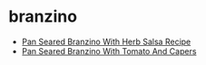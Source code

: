 # branzino

 * [Pan Seared Branzino With Herb Salsa Recipe](../../index/p/pan-seared-branzino-with-herb-salsa-recipe.json)
 * [Pan Seared Branzino With Tomato And Capers](../../index/p/pan-seared-branzino-with-tomato-and-capers.json)

